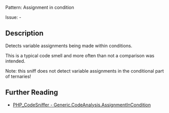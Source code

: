 Pattern: Assignment in condition

Issue: -

## Description

Detects variable assignments being made within conditions.

This is a typical code smell and more often than not a comparison was intended.

Note: this sniff does not detect variable assignments in the conditional part of ternaries!

## Further Reading

* [PHP_CodeSniffer - Generic.CodeAnalysis.AssignmentInCondition](https://github.com/squizlabs/PHP_CodeSniffer/blob/master/src/Standards/Generic/Sniffs/CodeAnalysis/AssignmentInConditionSniff.php)